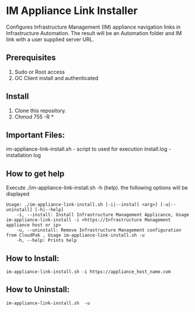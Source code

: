 # IM Appliance Link Installer

Configures Infrastructure Management (IM) appliance navigation links in Infrastructure Automation.
The result will be an Automation folder and IM link with a user supplied server URL.

## Prerequisites

 1.  Sudo or Root access
 2.  OC Client install and authenticated

## Install

 1. Clone this repository. 
 2. Chmod 755 -R *

## Important Files: 
 im-appliance-link-install.sh - script to used for execution 
 install.log - installation log
 
 ## How to get help
 
Execute ./im-appliance-link-install.sh  -h (help). the following options will be displayed
 
```
Usage: ./im-appliance-link-install.sh [-i|--install <arg>] [-u|--uninstall] [-h|--help]
	-i, --install: Install Infrastructure Management Applicance, Usage im-appliance-link-install -i <https://Infrastructure Management appliance host or ip>
	-u, --uninstall: Remove Infrastructure Management configuration from CloudPak , Usage im-appliance-link-install.sh -u 
	-h, --help: Prints help
```


## How to Install:
```
im-appliance-link-install.sh -i https://appliance_host_name.com
```

## How to Uninstall:
```
im-appliance-link-install.sh  -u
```

